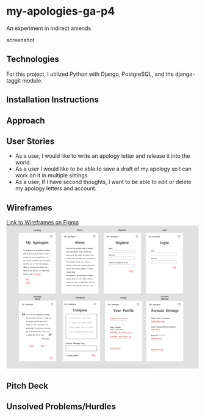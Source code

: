 # my-apologies-ga-p4
An experiment in indirect amends

screenshot

## Technologies
For this project, I utilized Python with Django, PostgreSQL, and the django-taggit module. 

## Installation Instructions


## Approach

## User Stories
- As a user, I would like to write an apology letter and release it into the world.
- As a user I would like to be able to save a draft of my apology so I can work on it in multiple sittings
- As a user, If I have second thoughts, I want to be able to edit or delete my apology letters and account.



## Wireframes
[Link to Wireframes on Figma](https://www.figma.com/file/MkelSkwMCRqy6a2QTRiwLt/MyApologiesWireframe?node-id=0%3A1)
![Wireframe Screenshot](main_app/static/P4-wireframes.png)
## Pitch Deck

## Unsolved Problems/Hurdles